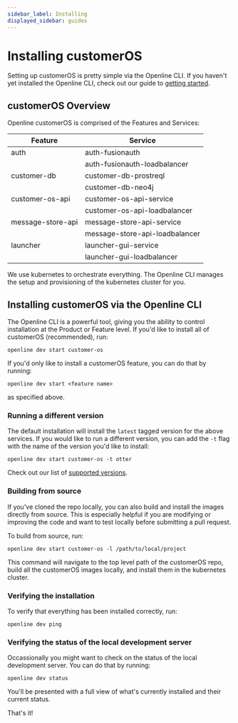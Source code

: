 ```yaml
---
sidebar_label: Installing
displayed_sidebar: guides
---
```


# Installing customerOS

Setting up customerOS is pretty simple via the Openline CLI.  If you haven't yet installed the Openline CLI, check out our guide to [getting started][getting-started].

## customerOS Overview

Openline customerOS is comprised of the Features and Services:

| Feature           | Service                        |
|-------------------|--------------------------------|
| auth              | auth-fusionauth                |
|                   | auth-fusionauth-loadbalancer   |
| customer-db       | customer-db-prostreql          |
|                   | customer-db-neo4j              |
| customer-os-api   | customer-os-api-service        |
|                   | customer-os-api-loadbalancer   |
| message-store-api | message-store-api-service      |
|                   | message-store-api-loadbalancer |
| launcher          | launcher-gui-service           |
|                   | launcher-gui-loadbalancer      |

We use kubernetes to orchestrate everything.  The Openline CLI manages the setup and provisioning of the kubernetes cluster for you.

## Installing customerOS via the Openline CLI

The Openline CLI is a powerful tool, giving you the ability to control installation at the Product or Feature level.  If you'd like to install all of customerOS (recommended), run:

```shell
openline dev start customer-os
```

If you'd only like to install a customerOS feature, you can do that by running:

```shell
openline dev start <feature name>
```

as specified above.

### Running a different version

The default installation will install the `latest` tagged version for the above services.  If you would like to run a different version, you can add the `-t` flag with the name of the version you'd like to install:

```shell
openline dev start customer-os -t otter
```

Check out our list of [supported versions][tags].

### Building from source

If you've cloned the repo locally, you can also build and install the images directly from source.  This is especially helpful if you are modifying or improving the code and want to test locally before submitting a pull request.  

To build from source, run:

```shell
openline dev start customer-os -l /path/to/local/project
```

This command will navigate to the top level path of the customerOS repo, build all the customerOS images locally, and install them in the kubernetes cluster.

### Verifying the installation

To verify that everything has been installed correctly, run:

```shell
openline dev ping
```

### Verifying the status of the local development server

Occassionally you might want to check on the status of the local development server.  You can do that by running:

```shell
openline dev status
```

You'll be presented with a full view of what's currently installed and their current status.

That's it!

<!--- References --->

[getting-started]: </docs>
[tags]: https://github.com/openline-ai/openline-customer-os/tags
